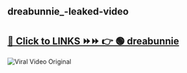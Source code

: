 
 ## dreabunnie_-leaked-video 

# <h2><a href="https://clipsfans.com/dreabunnie_&ref=git">🔗 Click to LINKS ⏩⏩ 👉 🟢 dreabunnie  </a></h2>

<a href="https://clipsfans.com/dreabunnie_&ref=git" rel="nofollow" data-target="animated-image.originalLink"><img src="https://i.ibb.co.com/xMMVF88/686577567.gif" alt="Viral Video Original" style="max-width: 100%; display: inline-block;" data-target="animated-image.originalImage"></a>
